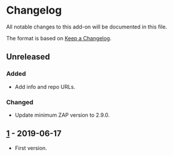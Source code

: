 # Changelog
All notable changes to this add-on will be documented in this file.

The format is based on [Keep a Changelog](https://keepachangelog.com/en/1.0.0/).

## Unreleased
### Added
- Add info and repo URLs.

### Changed
- Update minimum ZAP version to 2.9.0.

## [1] - 2019-06-17

- First version.

[1]: https://github.com/zaproxy/zap-extensions/releases/allinonenotes-v1
